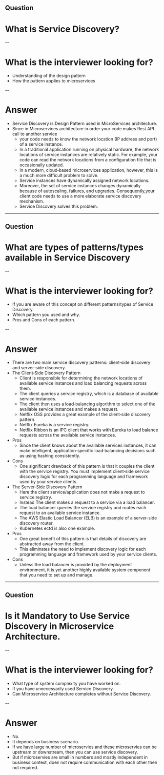 ## Question
# What is Service Discovery?

--

# What is the interviewer looking for?
- Understanding of the design pattern
- How the pattern applies to microservices

--

# Answer
- Service Discovery is Design Pattern used in MicroServices architecture.
- Since in Microservices architecture in order your code makes Rest API call to another service
  - your code needs to know the network location (IP address and port) of a service instance.
  - In a traditional application running on physical hardware, the network locations of service instances are relatively static. For example, your code can read the network       locations from a configuration file that is occasionally updated.
  - In a modern, cloud‑based microservices application, however, this is a much more difficult problem to solve.
  - Service instances have dynamically assigned network locations. 
  - Moreover, the set of service instances changes dynamically because of autoscaling, failures, and upgrades. Consequently,your client code needs to use a more elaborate         service discovery mechanism.
  - Service Discovery solves this problem.

---

## Question
# What are types of patterns/types available in Service Discovery

--

# What is the interviewer looking for?
- If you are aware of this concept on different patterns/types of Service Discovery.
- Which pattern you used and why.
- Pros and Cons of each pattern.

--

# Answer
- There are two main service discovery patterns: client‑side discovery and server‑side discovery.
- The Client‑Side Discovery Pattern
    - Client is responsible for determining the network locations of available service instances and load balancing requests across them.
    - The client queries a service registry, which is a database of available service instances.
    - The client then uses a load‑balancing algorithm to select one of the available service instances and makes a request.
    - Netflix OSS provides a great example of the client‑side discovery pattern.
    - Netflix Eureka is a service registry.
    - Netflix Ribbon is an IPC client that works with Eureka to load balance requests across the available service instances.
- Pros
   - Since the client knows about the available services instances, it can make intelligent, application‑specific load‑balancing decisions such as using hashing consistently.
- Cons
   - One significant drawback of this pattern is that it couples the client with the service registry. You must implement client‑side service discovery logic for each              programming language and framework used by your service clients. 
 - The Server‑Side Discovery Pattern 
   -  Here the client service/application does not make a request to service registry.
   -  Instead The client makes a request to a service via a load balancer.
   -  The load balancer queries the service registry and routes each request to an available service instance.
   -  The AWS Elastic Load Balancer (ELB) is an example of a server-side discovery router.
   -  Kubernetes ectd is also one example.
- Pros
   - One great benefit of this pattern is that details of discovery are abstracted away from the client.
   - This eliminates the need to implement discovery logic for each programming language and framework used by your service clients.
- Cons
    - Unless the load balancer is provided by the deployment environment, it is yet another highly available system component that you need to set up and manage. 

---


## Question
# Is it Mandatory to Use Service Discovery in Microservice Architecture.

--

# What is the interviewer looking for?
- What type of system complexity you have worked on.
- If you have unnecessarily used Service Discovery.
- Can Microservice Architecture completes without Service Discovery.

--

# Answer

- No.
- It depends on business scenario.
- If we have large number of microservies and these microservies can be upstream or downstream, then you can use service discovery.
- But if microservies are small in numbers and mostly independent in business context, doen not require communication with each other then not required.

